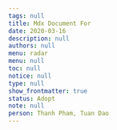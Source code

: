 ```yaml
---
tags: null
title: Mdx Document For
date: 2020-03-16
description: null
authors: null
menu: radar
menu: null
toc: null
notice: null
type: null
show_frontmatter: true
status: Adopt
note: null
person: Thanh Pham, Tuan Dao
---
```



